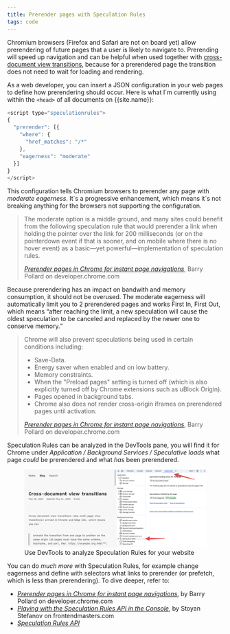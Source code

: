 ```yaml
---
title: Prerender pages with Speculation Rules
tags: code
---
```

Chromium browsers (Firefox and Safari are not on board yet) allow prerendering of future pages that a user is likely to navigate to. Prerending will speed up navigation and can be helpful when used together with [cross-document view transitions](https://ulfschneider.io/2024-05-20-cross-document-transition/), because for a prerendered page the transition does not need to wait for loading and rendering. 

As a web developer, you can insert a JSON configuration in your web pages to define how prerendering should occur. Here is what I´m currently using within the `<head>` of all documents on {{site.name}}:

```js
<script type="speculationrules">
{
  "prerender": [{
    "where": {
      "href_matches": "/*"
    },
    "eagerness": "moderate"
  }]
}
</script>
```

This configuration tells Chromium browsers to prerender any page with *moderate eagerness*. It´s a progressive enhancement, which means it´s not breaking anything for the browsers not supporting the configuration.

> The moderate option is a middle ground, and many sites could benefit from the following speculation rule that would prerender a link when holding the pointer over the link for 200 milliseconds (or on the pointerdown event if that is sooner, and on mobile where there is no hover event) as a basic—yet powerful—implementation of speculation rules.
> <footer><a href="https://developer.chrome.com/docs/web-platform/prerender-pages"><cite>Prerender pages in Chrome for instant page navigations</cite></a>, Barry Pollard on developer.chrome.com</footer>

Because prerendering has an impact on bandwith and memory consumption, it should not be overused. The moderate eagerness will automatically limit you to 2 prerendered pages and works First In, First Out, which means <q>after reaching the limit, a new speculation will cause the oldest speculation to be canceled and replaced by the newer one to conserve memory.</q>

> Chrome will also prevent speculations being used in certain conditions including:
> - Save-Data.
> - Energy saver when enabled and on low battery.
> - Memory constraints.
> - When the "Preload pages" setting is turned off (which is also explicitly turned off by Chrome extensions such as uBlock Origin).
> - Pages opened in background tabs.
> - Chrome also does not render cross-origin iframes on prerendered pages until activation.
> <footer><a href="https://developer.chrome.com/docs/web-platform/prerender-pages"><cite>Prerender pages in Chrome for instant page navigations</cite></a>, Barry Pollard on developer.chrome.com</footer>

Speculation Rules can be analyzed in the DevTools pane, you will find it for Chrome under *Application / Background Services / Speculative loads* what page *could* be prerendered and what *has* been prerendered.

<figure class="hero">
<div class="inline-block border border-meta">
<img  src="/img/code/speculation-rules-dev-tools.png" alt="Screenshot of the Chrome DevTools showing 'Speculative loads'.">
</div>
<figcaption>Use DevTools to analyze Speculation Rules for your website</figcaption>
</figure>

You can do *much more* with Speculation Rules, for example change eagerness and define with selectors what links to prerender (or prefetch, which is less than prerendering). To dive deeper, refer to:

- [<cite>Prerender pages in Chrome for instant page navigations</cite>](https://developer.chrome.com/docs/web-platform/prerender-pages), by Barry Pollard on developer.chrome.com
- [<cite>Playing with the Speculation Rules API in the Console</cite>](https://frontendmasters.com/blog/playing-with-the-speculation-rules-api-in-the-console/), by Stoyan Stefanov on frontendmasters.com
- [<cite>Speculation Rules API</cite>](https://github.com/WICG/nav-speculation/blob/main/triggers.md#speculation-rules)

